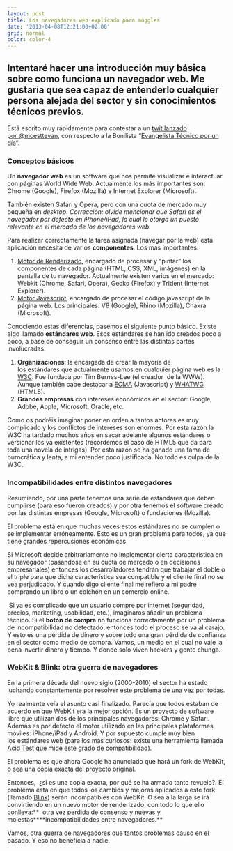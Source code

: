 ```yaml
---
layout: post
title: Los navegadores web explicado para muggles
date: '2013-04-08T12:21:00+02:00'
grid: normal
color: color-4
---
```


## Intentaré hacer una introducción muy básica sobre como funciona un navegador web. Me gustaría que sea capaz de entenderlo cualquier persona alejada del sector y sin conocimientos técnicos previos.

Está escrito muy rápidamente para contestar a un [twit lanzado
por @mcesttevan](https://twitter.com/mcestevan/status/321170764021776386),
con respecto a la Bonilista “[Evangelista Técnico por un
día](http://us2.campaign-archive2.com/?u=374c664073e1a1fa3deca53b4&id=92e3e39bcd)”.

### Conceptos básicos

Un **navegador web** es un software que nos permite visualizar e
interactuar con páginas World Wide Web. Actualmente los más importantes
son: Chrome (Google), Firefox (Mozilla) e Internet Explorer (Microsoft).

También existen Safari y Opera, pero con una cuota de mercado muy
pequeña en *desktop*. *Corrección: olvide mencionar que Safari es el
navegador por defecto en iPhone/iPad, lo cual le otorga un puesto
relevante en el mercado de los navegadores web.*

Para realizar correctamente la tarea asignada (navegar por la web) esta
aplicación necesita de varios **componentes**. Los mas importantes:

1.  [Motor de Renderizado](http://en.wikipedia.org/wiki/Layout_engine),
    encargado de procesar y “pintar” los componentes de cada página
    (HTML, CSS, XML, imágenes) en la pantalla de tu navegador.
    Actualmente existen varios en el mercado: Webkit (Chrome, Safari,
    Opera), Gecko (Firefox) y Trident (Internet Explorer).
2.  [Motor Javascript](http://en.wikipedia.org/wiki/JavaScript_engine),
    encargado de procesar el código javascript de la página web. Los
    principales: V8 (Google), Rhino (Mozilla), Chakra (Microsoft).

Conociendo estas diferencias, pasemos el siguiente punto básico. Existe
algo llamado **estándares web**. Esos estándares se han ido creados poco
a poco, a base de conseguir un consenso entre las distintas partes
involucradas.

1.  **Organizaciones**: la encargada de crear la mayoría de
    los estándares que actualmente usamos en cualquier página web es la
    [W3C](http://www.w3.org/). Fue fundada por Tim Bernes-Lee (el
    creador  de la WWW). Aunque también cabe destacar a
    [ECMA](http://www.ecma-international.org/) (Javascript)
    y [WHATWG](http://www.whatwg.org/) (HTML5).
2.  **Grandes empresas** con intereses económicos en el sector: Google,
    Adobe, Apple, Microsoft, Oracle, etc.

Como os podréis imaginar poner en orden a tantos actores es muy
complicado y los conflictos de intereses son enormes. Por esta razón la
W3C ha tardado muchos años en sacar adelante algunos estándares o
versionar los ya existentes (recordemos el caso de HTML5 que da para
toda una novela de intrigas). Por esta razón se ha ganado una fama de
burocrática y lenta, a mi entender poco justificada. No todo es culpa de
la W3C.

### Incompatibilidades entre distintos navegadores

Resumiendo, por una parte tenemos una serie de estándares que deben
cumplirse (para eso fueron creados) y por otra tenemos el software
creado por las distintas empresas (Google, Microsoft) o fundaciones
(Mozilla).

El problema está en que muchas veces estos estándares no se cumplen o se
implementar erróneamente. Esto es un gran problema para todos, ya que
tiene grandes repercusiones económicas.

Si Microsoft decide arbitrariamente no implementar cierta característica
en su navegador (basándose en su cuota de mercado o en decisiones
empresariales) entonces los desarrolladores tendrán que trabajar el
doble o el triple para que dicha característica sea compatible y el
cliente final no se vea perjudicado. Y cuando digo cliente final me
refiero a mi padre comprando un libro o un colchón en un comercio
online.

 Si ya es complicado que un usuario compre por internet (seguridad,
precios, marketing, usabilidad, etc.), imaginaros añadir un problema
técnico. Si el **botón de compra** no funciona correctamente por un
problema de incompatibilidad no detectado, entonces todo el proceso se
va al carajo. Y esto es una pérdida de dinero y sobre todo una gran
pérdida de confianza en el sector como medio de compra. Vamos, un medio
en el cual no vale la pena invertir dinero y tiempo. Y donde sólo viven
hackers y gente chunga.

### WebKit & Blink: otra guerra de navegadores

En la primera década del nuevo siglo (2000-2010) el sector ha estado
luchando constantemente por resolver este problema de una vez por todas.

Yo realmente veía el asunto casi finalizado. Parecía que todos estaban
de acuerdo en que [WebKit](http://www.webkit.org/) era la mejor opción.
Es un proyecto de software libre que utilizan dos de los principales
navegadores: Chrome y Safari. Además es por defecto el motor utilizado
en las principales plataformas móviles: iPhone/iPad y Android. Y por
supuesto cumple muy bien los estándares web (para los más curiosos:
existe una herramienta llamada [Acid Test](http://acid3.acidtests.org/)
que mide este grado de compatibilidad).

El problema es que ahora Google ha anunciado que hará un fork de WebKit,
o sea una copia exacta del proyecto original.

Entonces,  ¿si es una copia exacta, por qué se ha armado tanto revuelo?.
El problema está en que todos los cambios y mejoras aplicados a este
fork (llamado [Blink](http://www.chromium.org/blink)) serán
incompatibles con WebKit. O sea a la larga se irá convirtiendo en un
nuevo motor de renderizado, con todo lo que ello conlleva:**  otra vez
perdida de consenso y nuevas y molestas****incompatibilidades entre
navegadores.**

Vamos, otra [guerra de
navegadores](http://en.wikipedia.org/wiki/Browser_wars) que tantos
problemas causo en el pasado. Y eso no beneficia a nadie.

